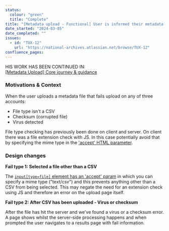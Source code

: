 ```yaml
---
status:
  colour: "green"
  title: "Complete"
title: "[Metadata upload - Functional] User is informed their metadata upload has failed"
date_started: "2024-03-05"
date_completed: ""
issues:
  - id: "TUX-12"
    url: "https://national-archives.atlassian.net/browse/TUX-12"
confluence_pages:
---
```


HIS WORK HAS BEEN CONTINUED IN:  
[[Metadata Upload] Core journey & guidance](???)

### Motivations & Context

When the user uploads a metadata file that fails upload on any of three accounts:  
- File type isn't a CSV
- Checksum (corrupted file)
- Virus detected

File type checking has previously been done on client and server. On client there was a file extension check with JS. In this case potentially avoid that by specifying the mime type in the ['accept' HTML parameter](https://developer.mozilla.org/en-US/docs/Web/HTML/Element/input/file#unique_file_type_specifiers).


### Design changes

**Fail type 1: Selected a file other than a CSV**  

The [`input[type=file]` element has an 'accept' param](https://developer.mozilla.org/en-US/docs/Web/HTML/Element/input/file#unique_file_type_specifiers)  in which you can specify a mime type ("text/csv") and this prevents anything other than a CSV from being selected. This may negate the need for an extension check using JS and therefore an error on the upload page itself.

**Fail type 2: After CSV has been uploaded - Virus or checksum**  

After the file has hit the server and we've found a virus or a checksum error. A page shows whilst the server-side processing happens and when prompted the user navigates to a results page with fail information.

